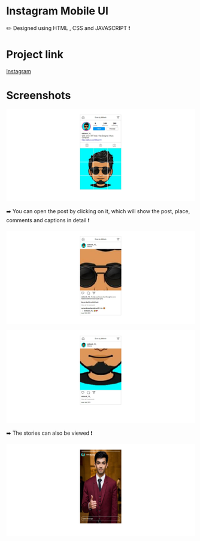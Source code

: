 # Instagram Mobile UI
✏️ Designed using HTML , CSS and JAVASCRIPT  ❗
 
# Project link

<a href="https://mithesh14.github.io/Github-profile/">Instagram</a>

# Screenshots 

![screenshots](https://github.com/Mithesh14/Instagram-mobile-ui/blob/main/images/image1.jpg)

➡️ You can open the post by clicking on it, which will show the post, place, comments and captions in detail ❗

![screenshots](https://github.com/Mithesh14/Instagram-mobile-ui/blob/main/images/image2.jpg)

![screenshots](https://github.com/Mithesh14/Instagram-mobile-ui/blob/main/images/image3.jpg)

➡️ The stories can also be viewed ❗

![screenshots](https://github.com/Mithesh14/Instagram-mobile-ui/blob/main/images/image4.jpg)
